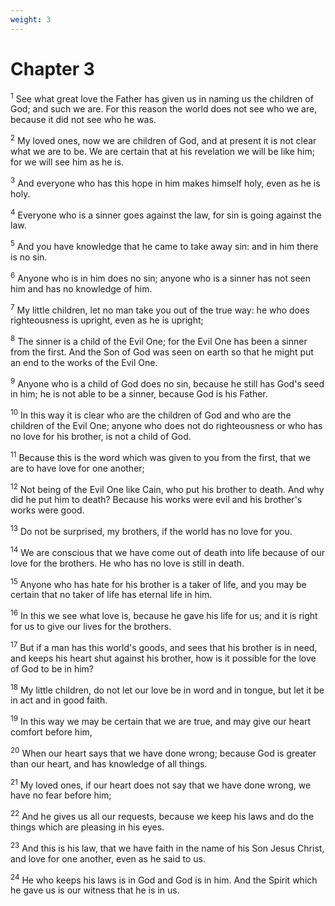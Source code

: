 ```yaml
---
weight: 3
---
```


# Chapter 3

<sup>1</sup> See what great love the Father has given us in naming us the children of God; and such we are. For this reason the world does not see who we are, because it did not see who he was. 

<sup>2</sup> My loved ones, now we are children of God, and at present it is not clear what we are to be. We are certain that at his revelation we will be like him; for we will see him as he is. 

<sup>3</sup> And everyone who has this hope in him makes himself holy, even as he is holy. 

<sup>4</sup> Everyone who is a sinner goes against the law, for sin is going against the law. 

<sup>5</sup> And you have knowledge that he came to take away sin: and in him there is no sin. 

<sup>6</sup> Anyone who is in him does no sin; anyone who is a sinner has not seen him and has no knowledge of him. 

<sup>7</sup> My little children, let no man take you out of the true way: he who does righteousness is upright, even as he is upright; 

<sup>8</sup> The sinner is a child of the Evil One; for the Evil One has been a sinner from the first. And the Son of God was seen on earth so that he might put an end to the works of the Evil One. 

<sup>9</sup> Anyone who is a child of God does no sin, because he still has God's seed in him; he is not able to be a sinner, because God is his Father. 

<sup>10</sup> In this way it is clear who are the children of God and who are the children of the Evil One; anyone who does not do righteousness or who has no love for his brother, is not a child of God. 

<sup>11</sup> Because this is the word which was given to you from the first, that we are to have love for one another; 

<sup>12</sup> Not being of the Evil One like Cain, who put his brother to death. And why did he put him to death? Because his works were evil and his brother's works were good. 

<sup>13</sup> Do not be surprised, my brothers, if the world has no love for you. 

<sup>14</sup> We are conscious that we have come out of death into life because of our love for the brothers. He who has no love is still in death. 

<sup>15</sup> Anyone who has hate for his brother is a taker of life, and you may be certain that no taker of life has eternal life in him. 

<sup>16</sup> In this we see what love is, because he gave his life for us; and it is right for us to give our lives for the brothers. 

<sup>17</sup> But if a man has this world's goods, and sees that his brother is in need, and keeps his heart shut against his brother, how is it possible for the love of God to be in him? 

<sup>18</sup> My little children, do not let our love be in word and in tongue, but let it be in act and in good faith. 

<sup>19</sup> In this way we may be certain that we are true, and may give our heart comfort before him, 

<sup>20</sup> When our heart says that we have done wrong; because God is greater than our heart, and has knowledge of all things. 

<sup>21</sup> My loved ones, if our heart does not say that we have done wrong, we have no fear before him; 

<sup>22</sup> And he gives us all our requests, because we keep his laws and do the things which are pleasing in his eyes. 

<sup>23</sup> And this is his law, that we have faith in the name of his Son Jesus Christ, and love for one another, even as he said to us. 

<sup>24</sup> He who keeps his laws is in God and God is in him. And the Spirit which he gave us is our witness that he is in us. 


